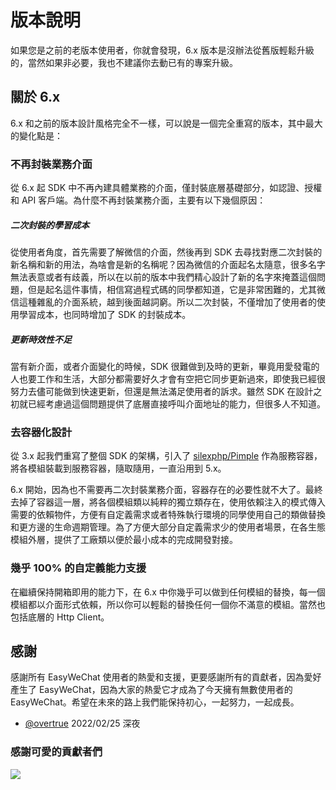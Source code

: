# 版本說明

如果您是之前的老版本使用者，你就會發現，6.x 版本是沒辦法從舊版輕鬆升級的，當然如果非必要，我也不建議你去動已有的專案升級。

## 關於 6.x

6.x 和之前的版本設計風格完全不一樣，可以說是一個完全重寫的版本，其中最大的變化點是：

### 不再封裝業務介面

從 6.x 起 SDK 中不再內建具體業務的介面，僅封裝底層基礎部分，如認證、授權和 API 客戶端。為什麼不再封裝業務介面，主要有以下幾個原因：

##### 二次封裝的學習成本
    
從使用者角度，首先需要了解微信的介面，然後再到 SDK 去尋找對應二次封裝的新名稱和新的用法，為啥會是新的名稱呢？因為微信的介面起名太隨意，很多名字無法表意或者有歧義，所以在以前的版本中我們精心設計了新的名字來掩蓋這個問題，但是起名這件事情，相信寫過程式碼的同學都知道，它是非常困難的，尤其微信這種雜亂的介面系統，越到後面越詞窮。所以二次封裝，不僅增加了使用者的使用學習成本，也同時增加了 SDK 的封裝成本。

##### 更新時效性不足 
    
當有新介面，或者介面變化的時候，SDK 很難做到及時的更新，畢竟用愛發電的人也要工作和生活，大部分都需要好久才會有空把它同步更新過來，即使我已經很努力去儘可能做到快速更新，但還是無法滿足使用者的訴求。雖然 SDK 在設計之初就已經考慮過這個問題提供了底層直接呼叫介面地址的能力，但很多人不知道。

### 去容器化設計

從 3.x 起我們重寫了整個 SDK 的架構，引入了 [silexphp/Pimple](https://github.com/silexphp/Pimple) 作為服務容器，將各模組裝載到服務容器，隨取隨用，一直沿用到 5.x。

6.x 開始，因為也不需要再二次封裝業務介面，容器存在的必要性就不大了。最終去掉了容器這一層，將各個模組類以純粹的獨立類存在，使用依賴注入的模式傳入需要的依賴物件，方便有自定義需求或者特殊執行環境的同學使用自己的類做替換和更方邊的生命週期管理。為了方便大部分自定義需求少的使用者場景，在各生態模組外層，提供了工廠類以便於最小成本的完成開發對接。

### 幾乎 100% 的自定義能力支援

在繼續保持開箱即用的能力下，在 6.x 中你幾乎可以做到任何模組的替換，每一個模組都以介面形式依賴，所以你可以輕鬆的替換任何一個你不滿意的模組。當然也包括底層的 Http Client。

## 感謝

感謝所有 EasyWeChat 使用者的熱愛和支援，更要感謝所有的貢獻者，因為愛好產生了 EasyWeChat，因為大家的熱愛它才成為了今天擁有無數使用者的 EasyWeChat。希望在未來的路上我們能保持初心，一起努力，一起成長。

- [@overtrue](https://github.com/overtrue) 2022/02/25 深夜

### 感謝可愛的貢獻者們

<a href="https://github.com/w7corp/easywechat/graphs/contributors"><img src="https://opencollective.com/wechat/contributors.svg?width=890" /></a>
